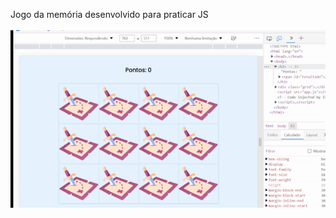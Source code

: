 
Jogo da memória desenvolvido para praticar JS
<br><br>
<img src='assets/to_readme/teste.gif' />
<br><br>
